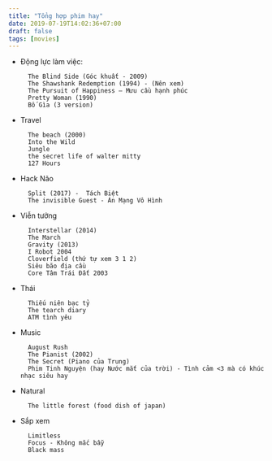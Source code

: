 ```yaml
---
title: "Tổng hợp phim hay"
date: 2019-07-19T14:02:36+07:00
draft: false
tags: [movies]
---
```


+ Động lực làm việc:
  
        The Blind Side (Góc khuất - 2009)
        The Shawshank Redemption (1994) - (Nên xem)
        The Pursuit of Happiness – Mưu cầu hạnh phúc
        Pretty Woman (1990)
        Bố Gìa (3 version)

+ Travel
  
        The beach (2000)
        Into the Wild
        Jungle
        the secret life of walter mitty
        127 Hours

+ Hack Não
  
        Split (2017) -  Tách Biệt
        The invisible Guest - Án Mạng Vô Hình 

+ Viễn tưởng
  
        Interstellar (2014)
        The March
        Gravity (2013)
        I Robot 2004
        Cloverfield (thứ tự xem 3 1 2)
        Siêu bão địa cầu
        Core Tâm Trái Đất 2003

+ Thái
  
        Thiếu niên bạc tỷ
        The tearch diary
        ATM tình yêu

+ Music

        August Rush
        The Pianist (2002)
        The Secret (Piano của Trung)
        Phim Tinh Nguyện (hay Nước mắt của trời) - Tình cảm <3 mà có khúc nhạc siêu hay

+ Natural

        The little forest (food dish of japan)

+ Sắp xem

        Limitless
        Focus - Không mắc bẫy 
        Black mass
